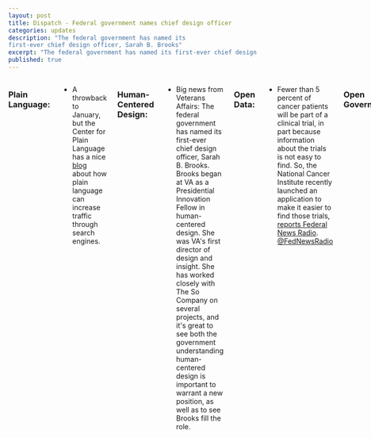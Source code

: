 ```yaml
---
layout: post
title: Dispatch - Federal government names chief design officer
categories: updates
description: "The federal government has named its
first-ever chief design officer, Sarah B. Brooks"
excerpt: "The federal government has named its first-ever chief design officer, Sarah B. Brooks"
published: true
---
```

<div class="row">
<div class="small-12 medium-9 medium-centered columns" markdown="1">


### Plain Language:

- A throwback to January, but the Center for Plain Language has a nice [blog](http://centerforplainlanguage.org/google-content-guidelines/) about how
plain language can increase traffic through search engines.

### Human-Centered Design:

- Big news from Veterans Affairs: The federal government has named its
first-ever chief design officer, Sarah B. Brooks. Brooks began at VA as a
Presidential Innovation Fellow in human-centered design. She was VA's first
director of design and insight. She has worked closely with The So Company
on several projects, and it's great to see both the government
understanding human-centered design is important to warrant a new position,
as well as to see Brooks fill the role.

### Open Data:

- Fewer than 5 percent of cancer patients will be part of a clinical
trial, in part because information about the trials is not easy to find.
So, the National Cancer Institute recently launched an application to make
it easier to find those trials, [reports Federal News Radio](http://federalnewsradio.com/technology/2016/09/cancer-moonshot-unleashing-power-data/).
[@FedNewsRadio ](https://twitter.com/FedNewsRadio)

### Open Government:

- To celebrate eight years of open-government initiatives, the White House
has released a [fact sheet](https://www.whitehouse.gov/the-press-office/2016/09/28/fact-sheet-data-people-people-eight-years-progress-opening-government)
with a timeline of changes, including hiring the first chief information
officer and the first chief data scientist. [@whitehouse ](https://twitter.com/whitehouse)

- President Obama followed it up with a [blog](https://medium.com/the-white-house/what-south-by-south-lawn-is-all-about-5b6109c176b7#) about South by South Lawn, or the showcasing of technology that helps humans - including an Iraq War Vet who is helping people in Queens work their ways out of poverty. [@potus ](https://twitter.com/potus)

- [The Sunlight Foundation says](http://sunlightfoundation.com/blog/2016/09/30/the-department-of-veterans-affairs-needs-a-new-open-government-plan/) Veterans Affairs needs a new open government plan because the one it has is six years old and outdated.  [@sunfoundation](https://twitter.com/sunfoundation)

### Vet Tech:

- SecDef Ash Carter is trying to convince the tech community that they
should help with his push to bring the Pentagon into the 21st Century, [reports
Breaking Defense](http://breakingdefense.com/2016/09/ash-carter-wants-you-for-the-defense-digital-service/?utm_source=3DSailthru&utm_medium=3Demail&utm_campaign=3DMilitary%20EBB%209-15-16&utm_term=3DEditorial%20-%20Military%20-%20Early%20Bird%20Brief).

### Job Search:

- The FDA is looking for a [technical editor](https://www.usajobs.gov/GetJob/ViewDetails/451105800) who can read through and write government documents in plain language.

### Vet Love:

- Veterans in states where medical marijuana is legal will not have access to the drug through Veterans Affairs doctors after a provision that would have allowed it died in Congress, [reports Huffington Post](http://www.huffingtonpost.com/entry/veterans-medical-marijuana_us_57ed6102e4b082aad9ba046a?utm_source=3DSailthru&utm_medium=3Demail&utm_campaign=3DMil%20EBB%209.30.16&utm_term=3DEditorial%20-%20Military%20-%20Early%20Bird%20Brief).
The drug has been used to treat posttraumatic stress. [@HuffingtonPost](https://twitter.com/huffingtonpost)

- Celebrity chef Michael Irvine is about to take a crack at military chow
halls, [reports Military Times](http://www.militarytimes.com/articles/can-celebrity-chef-robert-irvine-refine-military-chow-were-about-to-find-out?utm_source=3DSailthru&utm_medium=3Demail&utm_campaign=3DEarly%20Bird%209.26.16&utm_term=3DEditorial%20-%20Military%20-%20Early%20Bird%20Brief). [@militarytimes](https://twitter.com/militarytimes)

- Veterans are an "untapped resource for non-profit organizations that need volunteers, [reports Military Times](http://www.militarytimes.com/articles/gotyoursix-report-veterans-civic-assets?utm_source=3DSailthru&utm_medium=3Demail&utm_campaign=3DMil%20EBB%209.30.16&utm_term=3DEditorial%20-%20Military%20-%20Early%20Bird%20Brief). Researchers have found that Vets are more likely to volunteer, vote and get involved in their neighborhoods. [@militarytimes](https://twitter.com/militarytimes)

- As VA worked to defeat the backlog of new disability claims, they made
more than $100 million in improper payments to imprisoned Veterans, [reports
Military Times](http://www.militarytimes.com/articles/veterans-prison-improper-benefits-payments?utm_source=3DSailthru&utm_medium=3Demail&utm_campaign=3DEarly%20Bird%20Brief%209.28.16&utm_term=3DEditorial%20-%20Military%20-%20Early%20Bird%20Brief).
[@militarytimes](https://twitter.com/militarytimes)

- For-profit schools just got hit with another blow when the Department of
Education decided to no longer recognize their accreditor, [reports Military.com](http://www.military.com/education/2016/09/27/federal-government-deals-another-blow-to-for-profit-colleges.html?ESRC=3Dtodayinmil.sm). [@militarytimes](https://twitter.com/militarytimes)

### Vet Politics:

- Presidential candidate Donald Trump faced backlash this week after he suggested that troops in a town-hall meeting were "too strong" to have post-traumatic stress disorder, [reports Military Times](http://www.militarytimes.com/articles/trump-comments-mental-health-controversy?utm_source=3DSailthru&utm_medium=3Demail&utm_campaign=3DEarly%20Bird%20Brief%2010.4.2016&utm_term=3DEditorial%20-%20Military%20-%20Early%20Bird%20Brief). The issue? Military and Veterans Affairs leadership have been working for years to tell combat Vets that almost one-third of them will develop symptoms of PTSD, and that strength comes through asking for help when you need it. [@militarytimes](https://twitter.com/militarytimes)

### What we're reading:

- Decades of research shows that socially diverse groups are more innovative than homogenous groups, and that they're better at solving complex, nonroutine problems, 
[reports Scientific American](http://www.scientificamerican.com/article/how-diversity-makes-us-smarter/). [@sciam](https://twitter.com/sciam)

- A new series of mini-films seeks to teach about World War I in real-time - as if the events were happening now, beginning with the assassination of Archduke Franz Ferdinand, r[eports Vice](http://www.vice.com/read/reliving-world-war-i-week-by-week). [@vice](https://twitter.com/vice)

- [Better Humans blogs about](https://betterhumans.coach.me/this-meditation-exercise-builds-mental-muscle-and-cures-procrastination-2f15faade9f3#.yi951wgfh) how to cure procrastination with a fairly simple (sounding) meditation exercise.
